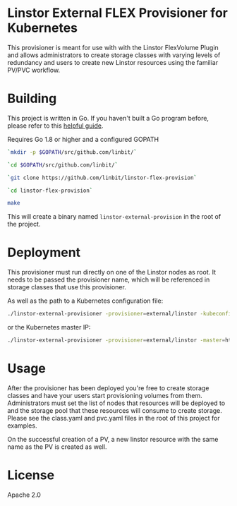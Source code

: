 # Linstor External FLEX Provisioner for Kubernetes

This provisioner is meant for use with with the Linstor FlexVolume Plugin and allows
administrators to create storage classes with varying levels of redundancy and
users to create new Linstor resources using the familiar PV/PVC workflow.


# Building

This project is written in Go. If you haven't built a Go program before,
please refer to this [helpful guide](https://golang.org/doc/install).

Requires Go 1.8 or higher and a configured GOPATH

```bash
`mkdir -p $GOPATH/src/github.com/linbit/`

`cd $GOPATH/src/github.com/linbit/`

`git clone https://github.com/linbit/linstor-flex-provision`

`cd linstor-flex-provision`

make
```
This will create a binary named `linstor-external-provision` in the root of the project.

# Deployment

This provisioner must run directly on one of the Linstor nodes as root.
It needs to be passed the provisioner name, which will be referenced in
storage classes that use this provisioner.

As well as the path to a Kubernetes configuration file:

```bash
./linstor-external-provisioner -provisioner=external/linstor -kubeconfig=$HOME/.kube/config &> /path/to/logfile &
```
or the Kubernetes master IP:

```bash
./linstor-external-provisioner -provisioner=external/linstor -master=http://0.0.0.0:8080 &> /path/to/logfile &
```
# Usage

After the provisioner has been deployed you're free to create storage classes and
have your users start provisioning volumes from them. Administrators must set the
list of nodes that resources will be deployed to and the storage pool that these
resources will consume to create storage. Please see the class.yaml and pvc.yaml
files in the root of this project for examples.

On the successful creation of a PV, a new linstor resource with the same name as the
PV is created as well.

# License

Apache 2.0
